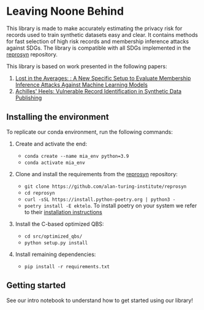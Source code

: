 # Leaving Noone Behind

This library is made to make accurately estimating the privacy risk for records used to train synthetic datasets easy and clear. It contains methods for fast selection of high risk records and membership inference attacks against SDGs. The library is compatible with all SDGs implemented in the [reprosyn](https://github.com/alan-turing-institute/reprosyn) repository.

This library is based on work presented in the following papers:
1. [Lost in the Averages: : A New Specific Setup to Evaluate Membership Inference Attacks Against Machine Learning Models](https://arxiv.org/abs/2405.15423)
2. [Achilles' Heels: Vulnerable Record Identification in Synthetic Data Publishing](https://arxiv.org/abs/2306.10308)

## Installing the environment

To replicate our conda environment, run the following commands:

1. Create and activate the end:
    - `conda create --name mia_env python=3.9`
    - `conda activate mia_env`

2. Clone and install the requirements from the [reprosyn](https://github.com/alan-turing-institute/reprosyn) repository:
    - `git clone https://github.com/alan-turing-institute/reprosyn`
    - `cd reprosyn`
    - `curl -sSL https://install.python-poetry.org | python3 -`
    - `poetry install -E ektelo`. To install poetry on your system we refer to their [installation instructions](https://python-poetry.org/docs/#installing-with-the-official-installer)

3. Install the C-based optimized QBS:
    - `cd src/optimized_qbs/`
    - `python setup.py install`

4. Install remaining dependencies:
    - `pip install -r requirements.txt`

## Getting started

See our intro notebook to understand how to get started using our library!